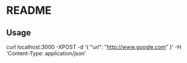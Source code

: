 # README

## Usage

curl localhost:3000 -XPOST -d '{ "url": "http://www.google.com" }' -H 'Content-Type: application/json'
